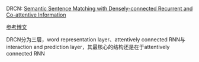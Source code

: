 DRCN: [Semantic Sentence Matching with Densely-connected Recurrent and Co-attentive Information](https://arxiv.org/pdf/1805.11360.pdf)

[参考博文](https://blog.csdn.net/u012526436/article/details/90757018)

DRCN分为三层，word representation layer、attentively connected RNN与interaction and prediction layer，其最核心的结构还是在于attentively connected RNN
